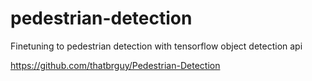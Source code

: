 # pedestrian-detection
Finetuning to pedestrian detection with tensorflow object detection api


https://github.com/thatbrguy/Pedestrian-Detection
